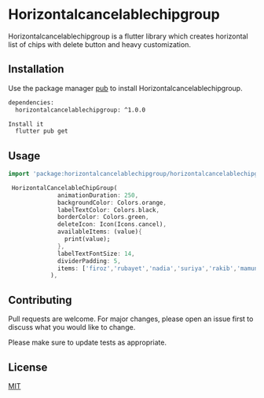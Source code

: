 # Horizontalcancelablechipgroup

Horizontalcancelablechipgroup is a flutter library which creates horizontal list of chips with delete button and heavy customization.

## Installation

Use the package manager [pub](https://pub.dev) to install Horizontalcancelablechipgroup.

```bash
dependencies:
  horizontalcancelablechipgroup: ^1.0.0
```
```bash
Install it
  flutter pub get
```

## Usage

```dart
import 'package:horizontalcancelablechipgroup/horizontalcancelablechipgroup.dart';

 HorizontalCancelableChipGroup(
              animationDuration: 250,
              backgroundColor: Colors.orange,
              labelTextColor: Colors.black,
              borderColor: Colors.green,
              deleteIcon: Icon(Icons.cancel),
              availableItems: (value){
                print(value);
              },
              labelTextFontSize: 14,
              dividerPadding: 5,
              items: ['firoz','rubayet','nadia','suriya','rakib','mamun'],
            ),
```

## Contributing
Pull requests are welcome. For major changes, please open an issue first to discuss what you would like to change.

Please make sure to update tests as appropriate.

## License
[MIT](https://choosealicense.com/licenses/mit/)